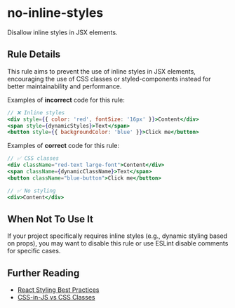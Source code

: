 # no-inline-styles

Disallow inline styles in JSX elements.

## Rule Details

This rule aims to prevent the use of inline styles in JSX elements, encouraging the use of CSS classes or styled-components instead for better maintainability and performance.

Examples of **incorrect** code for this rule:

```jsx
// ❌ Inline styles
<div style={{ color: 'red', fontSize: '16px' }}>Content</div>
<span style={dynamicStyles}>Text</span>
<button style={{ backgroundColor: 'blue' }}>Click me</button>
```

Examples of **correct** code for this rule:

```jsx
// ✅ CSS classes
<div className="red-text large-font">Content</div>
<span className={dynamicClassName}>Text</span>
<button className="blue-button">Click me</button>

// ✅ No styling
<div>Content</div>
```

## When Not To Use It

If your project specifically requires inline styles (e.g., dynamic styling based on props), you may want to disable this rule or use ESLint disable comments for specific cases.

## Further Reading

- [React Styling Best Practices](https://reactjs.org/docs/dom-elements.html#style)
- [CSS-in-JS vs CSS Classes](https://css-tricks.com/the-fragmented-but-evolving-state-of-css-in-js/)